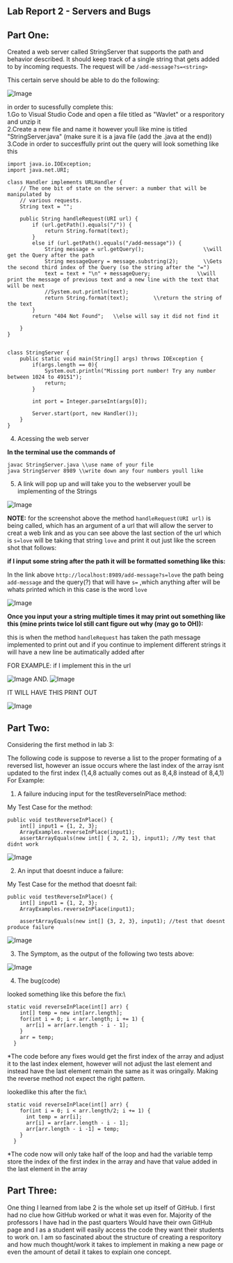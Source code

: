 Lab Report 2 - Servers and Bugs
---

Part One:
---
Created a web server called StringServer that supports the path and behavior described. It should keep track of a single string that gets added to by incoming requests. The request will be `/add-message?s=<string>`

This certain serve should be able to do the following:


![Image](contain.png)

in order to sucessfully complete this:\
1.Go to Visual Studio Code and open a file titled as "Wavlet" or a resporitory and unzip it\
2.Create a new file and name it however youll like mine is titled "StringServer.java" (make sure it is a java file (add the .java at the end))\
3.Code in order to succesffully print out the query will look something like this

```
import java.io.IOException;
import java.net.URI;

class Handler implements URLHandler {
    // The one bit of state on the server: a number that will be manipulated by
    // various requests.
    String text = "";

    public String handleRequest(URI url) {
        if (url.getPath().equals("/")) {
            return String.format(text);
        }
        else if (url.getPath().equals("/add-message")) {
            String message = url.getQuery();                   \\will get the Query after the path
            String messageQuery = message.substring(2);        \\Gets the second third index of the Query (so the string after the "=")
            text = text + "\n" + messageQuery;               \\will print the message of previous text and a new line with the text that will be next
            //System.out.println(text);
            return String.format(text);        \\return the string of the text
        } 
        return "404 Not Found";   \\else will say it did not find it 
    
    }
}


class StringServer {
    public static void main(String[] args) throws IOException {
        if(args.length == 0){
            System.out.println("Missing port number! Try any number between 1024 to 49151");
            return;
        }

        int port = Integer.parseInt(args[0]);

        Server.start(port, new Handler());
    }
}

```

4. Acessing the web server

**In the terminal use the commands of**

```
javac StringServer.java \\use name of your file
java StringServer 8989 \\write down any four numbers youll like
```

5. A link will pop up and will take you to the webserver youll be implementing of the Strings

![Image](url.png)

**NOTE:**
for the screenshot above the method `handleRequest(URI url)` is being called, which has an argument of a url that 
will allow the server to creat a web link and as you can see above the last section of the url which is `s=love` will be taking that string `love` and print it out just like the screen shot that follows:

**if I input some string after the path it will be formatted something like this:**

In the link above `http://localhost:8989/add-message?s=love` the path being `add-message` and the query(?) that will have `s=` ,which anything after will be whats printed
which in this case is the word `love`

![Image](print.png)


**Once you input your a string multiple times it may print out something like this (mine prints twice lol still cant figure out why (may go to OH)):** 

this is when the method `handleRequest` has taken the path message implemented to print out and if you continue to implement different strings it will have a new line be autimatically added after

FOR EXAMPLE: if I implement this in the url

![Image](yo.png)  AND. ![Image](self.png)


IT WILL HAVE THIS PRINT OUT

![Image](full.png)


Part Two:
---
Considering the first method in lab 3:

The following code is suppose to reverse a list to the proper formating of a reversed list, however an issue occurs where the last index of the array isnt updated to the first index (1,4,8 actually comes out as 8,4,8 instead of 8,4,1) For Example:

1. A failure inducing input for the testReverseInPlace method:

My Test Case for the method:
```
public void testReverseInPlace() {
    int[] input1 = {1, 2, 3};
    ArrayExamples.reverseInPlace(input1);
    assertArrayEquals(new int[] { 3, 2, 1}, input1); //My test that didnt work 
```
![Image](failedtest.png)

2. An input that doesnt induce a failure:

My Test Case for the method that doesnt fail:
```
public void testReverseInPlace() {
    int[] input1 = {1, 2, 3};
    ArrayExamples.reverseInPlace(input1);

    assertArrayEquals(new int[] {3, 2, 3}, input1); //test that doesnt produce failure
```
![Image](passtest.png)

3. The Symptom, as the output of the following two tests above:

![Image](testoutput.png)


4. The bug(code)

looked something like this before the fix:\
```
static void reverseInPlace(int[] arr) {
    int[] temp = new int[arr.length];
    for(int i = 0; i < arr.length; i += 1) {
      arr[i] = arr[arr.length - i - 1];
    }
    arr = temp;
  }
```

*The code before any fixes would get the first index of the array and adjust it to the last index element, however will not adjust the last element and instead have the last element remain the same as it was oringally. Making the reverse method not expect the right pattern.

lookedlike this after the fix:\
```
static void reverseInPlace(int[] arr) {
    for(int i = 0; i < arr.length/2; i += 1) {
      int temp = arr[i];
      arr[i] = arr[arr.length - i - 1];
      arr[arr.length - i -1] = temp;
    }
  }

```

*The code now will only take half of the loop and had the variable temp store the index of the first index in the array and have that value added in the last element in the array


Part Three:
---

One thing I learned from labe 2 is the whole set up itself of GitHub. I first had no clue how GitHub worked or what it was even for. Majority of the professors I have had in the past quarters Would have their own GitHub page and I as a student will easily access the code they want their students to work on. I am so fascinated about the structure of creating a resporitory and how much thought/work it takes to implement in making a new page or even the amount of detail it takes to explain one concept.
